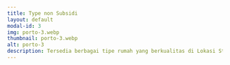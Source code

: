 ```yaml
---
title: Type non Subsidi
layout: default
modal-id: 3
img: porto-3.webp
thumbnail: porto-3.webp
alt: porto-3
description: Tersedia berbagai tipe rumah yang berkualitas di Lokasi Strategis dengan harga yang terjangkau dan cicilan yang ringan
---
```

